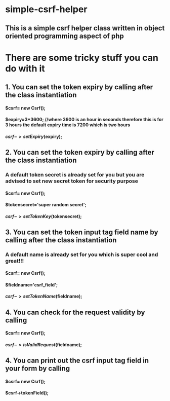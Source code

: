 # simple-csrf-helper

## This is a simple csrf helper class written in object oriented programming aspect of php


# There are some tricky stuff you can do with it

  ## 1. You can set the token expiry by calling after the class instantiation
  
  #### $csrf= new Csrf();
  #### $expiry=3*3600;      //where 3600 is an hour in seconds therefore this is for  3 hours the default expiry time is 7200 which is two hours
  #### $csrf->setExpiry($expiry);

  ## 2. You can set the token expiry by calling after the class instantiation

  ### A default token secret is already set for you but you are advised  to set new secret token for security purpose
  
  #### $csrf= new Csrf();
  #### $tokensecret='super random secret';   
  #### $csrf->setTokenKey($tokensecret);

  ## 3. You can set the token input tag field name by calling after the class instantiation

  ###   A default name is already set for you which is super cool and great!!!
  #### $csrf= new Csrf();
  #### $fieldname='csrf_field';   
  #### $csrf->setTokenName($fieldname); 
  
  ## 4. You can check for the request validity by calling
  
  #### $csrf= new Csrf(); 
  #### $csrf->isValidRequest($fieldname); 
  
  ## 4. You can print out the csrf input tag field in your form by calling 
  
  #### $csrf= new Csrf(); 
  #### $csrf->tokenField(); 

  
